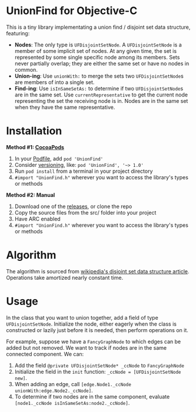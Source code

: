 UnionFind for Objective-C
=========================

This is a tiny library implementating a union find / disjoint set data structure, featuring:

- **Nodes**: The only type is `UFDisjointSetNode`. A `UFDisjointSetNode` is a member of some implicit set of nodes. At any given time, the set is represented by some single specific node among its members. Sets never partially overlap; they are either the same set or have no nodes in common.
- **Union-ing**: Use `unionWith:` to merge the sets two `UFDisjointSetNode`s are members of into a single set.
- **Find-ing**: Use `isInSameSetAs:` to determine if two `UFDisjointSetNode`s are in the same set. Use `currentRepresentative` to get the current node representing the set the receiving node is in. Nodes are in the same set when they have the same representative.

Installation
============

**Method #1: [CocoaPods](http://cocoapods.org/)**

1. In your [Podfile](http://docs.cocoapods.org/podfile.html), add `pod 'UnionFind'`
2. Consider [versioning](http://docs.cocoapods.org/guides/dependency_versioning.html), like: `pod 'UnionFind', '~> 1.0'`
3. Run `pod install` from a terminal in your project directory
4. `#import "UnionFind.h"` wherever you want to access the library's types or methods

**Method #2: Manual**

1. Download one of the [releases](https://github.com/Strilanc/UnionFind-ObjC/releases), or clone the repo
2. Copy the source files from the src/ folder into your project
3. Have ARC enabled
4. `#import "UnionFind.h"` wherever you want to access the library's types or methods


Algorithm
=========

The algorithm is sourced from [wikipedia's disjoint set data structure article](http://en.wikipedia.org/wiki/Union_find). Operations take amortized nearly constant time.

Usage
=====

In the class that you want to union together, add a field of type `UFDisjointSetNode`. Initialize the node, either eagerly when the class is constructed or lazily just before it is needed, then perform operations on it.

For example, suppose we have a `FancyGraphNode` to which edges can be added but not removed. We want to track if nodes are in the same connected component. We can:

1. Add the field `@private UFDisjointSetNode* _ccNode` to `FancyGraphNode`
2. Initialize the field in the `init` function: `_ccNode = [UFDisjointSetNode new]`.
3. When adding an edge, call `[edge.Node1._ccNode unionWith:edge.Node2._ccNode]`.
4. To determine if two nodes are in the same component, evaluate `[node1._ccNode isInSameSetAs:node2._ccNode]`.

